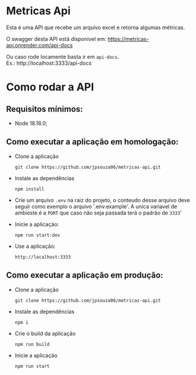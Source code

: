 # Metricas Api
Esta é uma API que recebe um arquivo excel e retorna algumas métricas.

O swagger desta API está dísponivel em: <a>https://metricas-api.onrender.com/api-docs</a>

Ou caso rode locamente basta ir em `api-docs`. <br/>
Ex.: <a>http://localhost:3333/api-docs</a>

# Como rodar a API

## Requisitos mínimos:
- Node 18.18.0;

## Como executar a aplicação  em homologação:
- Clone a aplicação
  ```
  git clone https://github.com/jpsouza06/metricas-api.git
  ```

- Instale as dependências
  ```
  npm install
  ```

- Crie um arquivo `.env` na raiz do projeto, o conteudo desse arquivo deve 
seguir como exemplo o arquivo '.env.example'. A unica variavel de ambieste é a `PORT`
que caso não seja passada terá o padrão de `3333`'

- Inicie a aplicação:
  ```
  npm run start:dev
  ```

- Use a aplicação:
  ```
  http://localhost:3333
  ```

## Como executar a aplicação em produção:
- Clone a aplicação
  ```
  git clone https://github.com/jpsouza06/metricas-api.git
  ```
  
- Instale as dependências
  ```
  npm i
  ```

- Crie o build da aplicação
  ```
  npm run build
  ```

- Inicie a aplicação
  ```
  npm run start
  ```
